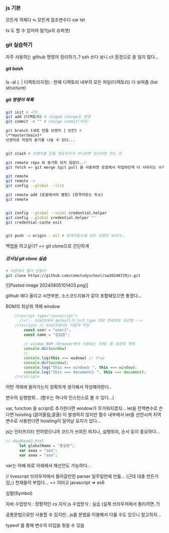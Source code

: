 ### js 기본
모든게 객체다 ≒ 모든게 참조변수다
var
let

ts 도 할 수 있어야 됨?(js의 슈퍼셋)


### git 실습하기
자주 사용하는 github 명령어 정리하기..?
ssh 쓰다 보니 cli 환경으로 쓸 일이 많다...

##### git bash
ls -al (. | 디렉토리지정) : 현재 디렉토리 내부의 모든 파일(디렉토리) 다 보여줌 
(list structure)


##### git 명령어 목록
``` bash
git init # 시작
git add (디렉토리) # staged change로 변경
git commit -m "" # change commit(커밋)

git branch (새로 만들 브랜치 | 빈칸) # 
\**master(main)*
브랜치로 작업의 분기를 나눌 수 있다...


git stash # 브랜치를 만들 정도까지가 아니라면 임시저장 하는 것

git remote repo 와 동기화 되지 않았다..?
git fetch => git merge (git pull 을 사용하면 로컬에서 작업하던게 다 사라지는 수가 생김...)

git remote 
git remote -v
git config --global --list

git remote add (로컬에서의 별칭) (원격저장소 주소)
git remote 


git config --global --unset credential.helper
git config --global credential.helper ""
git credential-cache exit


git push -u origin --all # 원격저장소에 모든 브랜치 보내기..

```


백업을 하고싶다? => git clone으로 간단하게

##### 강사님 git clone 실습
``` bash
# 다른데다 폴더 만들어
git clone https://github.com/comstudyschool/sw20240729js.git

```

![[Pasted image 20240805101403.png]]

github 에다 올리고 시연부분, 소스코드리뷰가 같이 포함돼있으면 좋겠다...



BOM의 최상위 객체 window
``` js
    //<script type="javascript">
      //<!-- html5에서 default가 js라 type 따로 안써줘도 되긴함 -->
    //<script> // html5에서는 이렇게 작성
		const user = "user1";
		const name = "김길동";
		
		// window BOM (browser에서 사용되는 객체) 중 최상위 객체
		console.dir(window)
		// 
		console.log(this === widnow) // true
		console.dir(window);
		console.log("this === window는 ", this === window);
		console.log("this === document는 ", this === document);
    //</script>
```




어떤 객체에 들어가는지 정확하게 생각해서 작성해야한다..

변수의 실행범위... (함수는 하나의 인스턴스로 볼 수 있다...)

var, function 을 script로 추가한다면 window가 무거워지겠지...
let을 전역변수로 쓴다면 hoisting (끌어올림;끌올) 이 발생하지 않지만 
함수 내부에서 let을 선언시켜 지역변수로 사용한다면 hoisting이 일어날 요지가 있다...


js는 인터프리터 언어였으니까 코드가 쓰여진 위치나, 실행위치, 순서 등이 중요하다...

``` js 
// day08ex02.html
      let globalName = "홍길동";
      var aaaa = "aaa";
      var aaaa = "aaa";
```
var는 아예 바로 아래에서 재선언도 가능하다...


// livescript
브라우저에서 돌아갈만한 parser 일주일만에 만듦...
(근데 대충 만든거임;;)
천재들이 부럽다...
=> 이러고 javascript => es6

심벌(Symbol)

자바 수업방식 : 정형적인 cs 지식
js 수업방식 : 실습 (실제 브라우저에서 돌리려면..?)

공통문법으로만 사용할 수 있지만.. js를 문법을 이용해서 다룰 수도 있으니 참고하자...

typeof 를 통해 변수의 타입을 찾을 수 있음